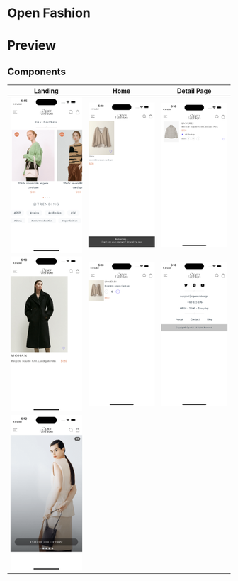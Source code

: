 # Open Fashion

# Preview

## Components

| Landing                        | Home                           | Detail Page                    |
| ------------------------------ | ------------------------------ | ------------------------------ |
| ![alt text](./preview/c-1.png) | ![alt text](./preview/c-2.png) | ![alt text](./preview/c-3.png) |
| ![alt text](./preview/c-4.png) | ![alt text](./preview/c-5.png) | ![alt text](./preview/c-6.png) |
| ![alt text](./preview/c-7.png) |
